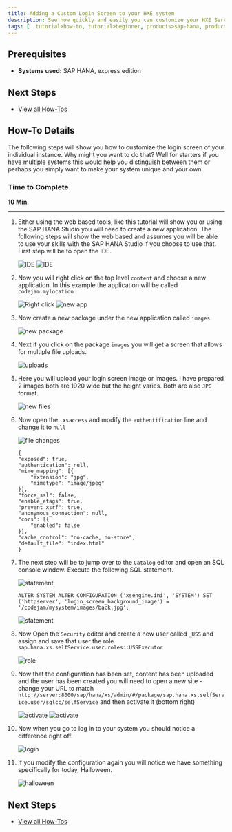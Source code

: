 ```yaml
---
title: Adding a Custom Login Screen to your HXE system
description: See how quickly and easily you can customize your HXE Server Only image and add a custom login screen.
tags: [  tutorial>how-to, tutorial>beginner, products>sap-hana, products>sap-hana\,-express-edition ]
---
```

## Prerequisites  
 - **Systems used:** SAP HANA, express edition

## Next Steps
 - [View all How-Tos](http://www.sap.com/developer/tutorial-navigator.how-to.html)


## How-To Details
The following steps will show you how to customize the login screen of your individual instance. Why might you want to do that? Well for starters if you have multiple systems this would help you distinguish between them or perhaps you simply want to make your system unique and your own.

### Time to Complete
**10 Min**.

---

1. Either using the web based tools, like this tutorial will show you or using the SAP HANA Studio you will need to create a new application. The following steps will show the web based and assumes you will be able to use your skills with the SAP HANA Studio if you choose to use that. First step will be to open the IDE.

	![IDE](2.png)
	![IDE](3.png)

2. Now you will right click on the top level `content` and choose a new application. In this example the application will be called `codejam.mylocation`

	![Right click](4.png)
	![new app](5.png)

3. Now create a new package under the new application called `images`

	![new package](6.png)

4. Next if you click on the package `images` you will get a screen that allows for multiple file uploads.

	![uploads](7.png)

5. Here you will upload your login screen image or images. I have prepared 2 images both are 1920 wide but the height varies. Both are also `JPG` format.

	![new files](8.png)

6. Now open the `.xsaccess` and modify the `authentification` line and change it to `null`

	![file changes](9.png)

	```
	{
    "exposed": true,
    "authentication": null,
    "mime_mapping": [{
        "extension": "jpg",
        "mimetype": "image/jpeg"
    }],
    "force_ssl": false,
    "enable_etags": true,
    "prevent_xsrf": true,
    "anonymous_connection": null,
    "cors": [{
        "enabled": false
    }],
    "cache_control": "no-cache, no-store",
    "default_file": "index.html"
	}
	```

7. The next step will be to jump over to the `Catalog` editor and open an SQL console window. Execute the following SQL statement.

	![statement](10.png)

	```
	ALTER SYSTEM ALTER CONFIGURATION ('xsengine.ini', 'SYSTEM') SET ('httpserver', 'login_screen_background_image') = '/codejam/mysystem/images/back.jpg';
	```

	![statement](11.png)

8. Now Open the `Security` editor and create a new user called `_USS` and assign and save that user the role `sap.hana.xs.selfService.user.roles::USSExecutor`

	![role](12.png)

9. Now that the configuration has been set, content has been uploaded and the user has been created you will need to open a new site - change your URL to match `http://server:8000/sap/hana/xs/admin/#/package/sap.hana.xs.selfService.user/sqlcc/selfService` and then activate it (bottom right)

	![activate](13.png)
	![activate](14.png)

10. Now when you go to log in to your system you should notice a difference right off.

	![login](15.png)

11. If you modify the configuration again you will notice we have something specifically for today, Halloween.

	![halloween](16.png)

## Next Steps
 - [View all How-Tos](http://www.sap.com/developer/tutorial-navigator.how-to.html)
